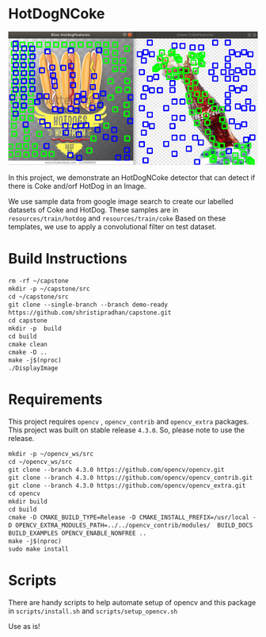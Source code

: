 # HotDogNCoke

![HotDogNCoke](HotDogNCoke.png)

In this project, we demonstrate an HotDogNCoke detector that can detect if there is Coke and/orf HotDog in an Image.

We use sample data from google image search to create our labelled datasets of Coke and HotDog.
These samples are in `resources/train/hotdog` and `resources/train/coke`
Based on these templates, we use to apply a convolutional filter on test dataset.

# Build Instructions

```
rm -rf ~/capstone
mkdir -p ~/capstone/src
cd ~/capstone/src
git clone --single-branch --branch demo-ready https://github.com/shristipradhan/capstone.git
cd capstone
mkdir -p  build
cd build
cmake clean
cmake -D ..
make -j$(nproc)
./DisplayImage
```

# Requirements

This project requires `opencv` ,	`opencv_contrib` and `opencv_extra` packages. This project was built on stable release `4.3.0`. So, please note to use the release.

```
mkdir -p ~/opencv_ws/src
cd ~/opencv_ws/src
git clone --branch 4.3.0 https://github.com/opencv/opencv.git
git clone --branch 4.3.0 https://github.com/opencv/opencv_contrib.git
git clone --branch 4.3.0 https://github.com/opencv/opencv_extra.git
cd opencv
mkdir build
cd build
cmake -D CMAKE_BUILD_TYPE=Release -D CMAKE_INSTALL_PREFIX=/usr/local -D OPENCV_EXTRA_MODULES_PATH=../../opencv_contrib/modules/  BUILD_DOCS BUILD_EXAMPLES OPENCV_ENABLE_NONFREE ..
make -j$(nproc)
sudo make install
```

# Scripts

There are handy scripts to help automate setup of opencv and this package in `scripts/install.sh` and `scripts/setup_opencv.sh`

Use as is! 
